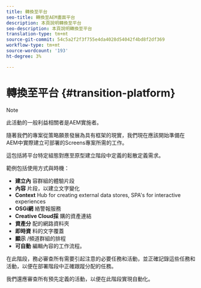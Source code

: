 ```yaml
---
title: 轉換至平台
seo-title: 轉換至AEM畫面平台
description: 本頁說明轉換至平台
seo-description: 本頁說明轉換至平台
translation-type: tm+mt
source-git-commit: 54c5a2f2f3f755e4da4028d54042f4bd8f2df369
workflow-type: tm+mt
source-wordcount: '193'
ht-degree: 3%

---
```



# 轉換至平台 {#transition-platform}

>[!NOTE]
>
>此活動的一般利益相關者是AEM實施者。

隨著我們的專案從策略願景發展為具有框架的現實，我們現在應該開始準備在AEM中實際建立可部署的Screens專案所需的工作。

這包括將平台特定組態對應至原型建立階段中定義的鬆散定義需求。

範例包括使用方式與時機：

* **建立內** 容群組的體驗片段
* **內容** 片段，以建立文字變化
* **Context** Hub for creating external data stores, SPA&#39;s for interactive experiences
* **OSGi網** 絡警報服務
* **Creative Cloud採** 購的資產連結
* **資產分** 配的網路資料夾
* **即時資** 料的文字覆蓋
* **顯示** /頻道群組的排程
* **可自動** 編輯內容的工作流程。

在此階段，務必審查所有需要引起注意的必要任務和活動，並正確記錄這些任務和活動，以便在部署階段中正確跟蹤分配的任務。

我們還應審查所有預先定義的活動，以便在此階段實現自動化。
